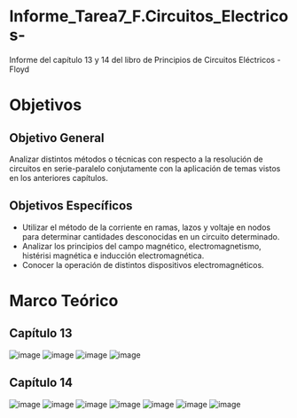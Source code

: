 # Informe_Tarea7_F.Circuitos_Electricos-
Informe del capítulo 13 y 14 del libro de Principios de Circuitos Eléctricos - Floyd
# Objetivos
## Objetivo General 
Analizar distintos métodos o técnicas con respecto a la resolución de circuitos en serie-paralelo conjutamente con la aplicación de temas vistos en los anteriores capítulos.
## Objetivos Específicos 
 - Utilizar el método de la corriente en ramas, lazos y voltaje en nodos para determinar cantidades desconocidas en un circuito determinado. 
 - Analizar los principios del campo magnético, electromagnetismo, histérisi magnética e inducción electromagnética.
 - Conocer la operación de distintos dispositivos electromagnéticos. 
# Marco Teórico
## Capítulo 13
![image](https://user-images.githubusercontent.com/116780907/220451917-aa10a599-d644-40b9-8e89-317f03bb5d10.png)
![image](https://user-images.githubusercontent.com/116780907/220452099-22f66352-6a37-4fb7-ac4d-faedb7803846.png)
![image](https://user-images.githubusercontent.com/116780907/220453724-8c8275b0-8cc9-463d-be5c-15623ceaa1fb.png)
![image](https://user-images.githubusercontent.com/116780907/220454013-4983c1d1-0226-48b0-8b60-573ac16e904a.png)
## Capítulo 14
![image](https://user-images.githubusercontent.com/116780907/220454195-af497e59-0e4b-4f62-b7ab-2f5e7691613e.png)
![image](https://user-images.githubusercontent.com/116780907/220454414-fe19973d-a4fe-4931-a144-0f16d59632c9.png)
![image](https://user-images.githubusercontent.com/116780907/220454908-e2c0c83d-b694-4529-8c0e-5a42825b1ad9.png)
![image](https://user-images.githubusercontent.com/116780907/220455071-046e9958-7d7a-4643-8ce8-9b9ae6fb9a3c.png)
![image](https://user-images.githubusercontent.com/116780907/220455269-aab3e3bc-9153-4fba-a75f-15bdfef1879a.png)
![image](https://user-images.githubusercontent.com/116780907/220455427-cb7f06ef-597d-4f58-940e-8e238342f35e.png)
![image](https://user-images.githubusercontent.com/116780907/220455555-d6957ece-56d5-453a-8aac-b60f3b842891.png)
